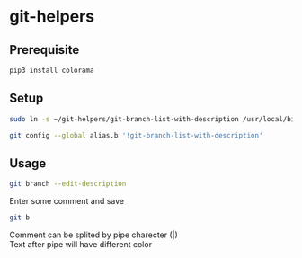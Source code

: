 git-helpers
===========

Prerequisite
------------

```bash
pip3 install colorama
```

Setup
-----

```bash
sudo ln -s ~/git-helpers/git-branch-list-with-description /usr/local/bin/
```

```bash
git config --global alias.b '!git-branch-list-with-description'
```

Usage
-----

```bash
git branch --edit-description
```

Enter some comment and save

```bash
git b
```

Comment can be splited by pipe charecter (|)  
Text after pipe will have different color  
